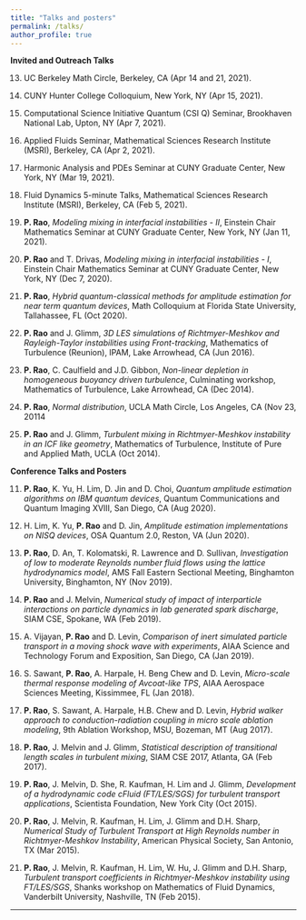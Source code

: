 ```yaml
---
title: "Talks and posters"
permalink: /talks/
author_profile: true
---
```

<b> Invited and Outreach Talks </b>

13. UC Berkeley Math Circle, Berkeley, CA (Apr 14 and 21, 2021).

12. CUNY Hunter College Colloquium, New York, NY (Apr 15, 2021).

11. Computational Science Initiative Quantum (CSI Q) Seminar, Brookhaven National Lab, Upton, NY (Apr 7, 2021). 

10. Applied Fluids Seminar, Mathematical Sciences Research Institute (MSRI), Berkeley, CA (Apr 2, 2021).

9. Harmonic Analysis and PDEs Seminar at CUNY Graduate Center, New York, NY (Mar 19, 2021).

8. Fluid Dynamics 5-minute Talks, Mathematical Sciences Research Institute (MSRI), Berkeley, CA (Feb 5, 2021).

7. **P. Rao**, *Modeling mixing in interfacial instabilities - II*, Einstein Chair Mathematics Seminar at CUNY Graduate Center, New York, NY (Jan 11, 2021).

6. **P. Rao** and T. Drivas, *Modeling mixing in interfacial instabilities - I*, Einstein Chair Mathematics Seminar at CUNY Graduate Center, New York, NY (Dec 7, 2020).

5. **P. Rao**, *Hybrid quantum-classical methods for amplitude estimation for near term quantum devices*, Math Colloquium at Florida State University, Tallahassee, FL (Oct 2020).

4. **P. Rao** and J. Glimm, *3D LES simulations of Richtmyer-Meshkov and Rayleigh-Taylor instabilities using Front-tracking*, Mathematics of Turbulence (Reunion), IPAM, Lake Arrowhead, CA (Jun 2016).

3. **P. Rao**, C. Caulfield and J.D. Gibbon, *Non-linear depletion in homogeneous buoyancy driven turbulence*, Culminating workshop, Mathematics of Turbulence, Lake Arrowhead, CA (Dec 2014).

2. **P. Rao**, *Normal distribution*, UCLA Math Circle, Los Angeles, CA (Nov 23, 20114 

1. **P. Rao** and J. Glimm, *Turbulent mixing in Richtmyer-Meshkov instability in an ICF like geometry*, Mathematics of Turbulence, Institute of Pure and Applied Math, UCLA (Oct 2014).


<b>Conference Talks and Posters</b>


11. **P. Rao**, K. Yu, H. Lim, D. Jin and D. Choi, *Quantum amplitude estimation algorithms on IBM quantum devices*, Quantum Communications and Quantum Imaging XVIII, San Diego, CA (Aug 2020).

10. H. Lim, K. Yu, **P. Rao** and D. Jin, *Amplitude estimation implementations on NISQ devices*, OSA Quantum 2.0, Reston, VA (Jun 2020).

9. **P. Rao**, D. An, T. Kolomatski, R. Lawrence and D. Sullivan, *Investigation of low to moderate Reynolds number fluid flows using the lattice hydrodynamics model*, AMS Fall Eastern Sectional Meeting, Binghamton University, Binghamton, NY (Nov 2019).

8. **P. Rao** and J. Melvin, *Numerical study of impact of interparticle interactions on particle dynamics in lab generated spark discharge*, SIAM CSE, Spokane, WA (Feb 2019).

7. A. Vijayan, **P. Rao** and D. Levin, *Comparison of inert simulated particle transport in a moving shock wave with experiments*, AIAA Science and Technology Forum and Exposition, San Diego, CA (Jan 2019).

6. S. Sawant, **P. Rao**, A. Harpale, H. Beng Chew and D. Levin, *Micro-scale thermal response modeling of Avcoat-like TPS*, AIAA Aerospace Sciences Meeting, Kissimmee, FL (Jan 2018).

5. **P. Rao**, S. Sawant, A. Harpale, H.B. Chew and D. Levin, *Hybrid walker approach to conduction-radiation coupling in micro scale ablation modeling*, 9th Ablation Workshop, MSU, Bozeman, MT (Aug 2017).

4. **P. Rao**, J. Melvin and J. Glimm, *Statistical description of transitional length scales in turbulent mixing*, SIAM CSE 2017, Atlanta, GA (Feb 2017).

3. **P. Rao**, J. Melvin, D. She, R. Kaufman, H. Lim and J. Glimm, *Development of a hydrodynamic code cFluid (FT/LES/SGS) for turbulent transport applications*, Scientista Foundation, New York City (Oct 2015).

2. **P. Rao**, J. Melvin, R. Kaufman, H. Lim, J. Glimm and D.H. Sharp, *Numerical Study of Turbulent Transport at High Reynolds number in Richtmyer-Meshkov Instability*, American Physical Society, San Antonio, TX (Mar 2015).

1. **P. Rao**, J. Melvin, R. Kaufman, H. Lim, W. Hu, J. Glimm and D.H. Sharp, *Turbulent transport coefficients in Richtmyer-Meshkov instability using FT/LES/SGS*, Shanks workshop on Mathematics of Fluid Dynamics, Vanderbilt University, Nashville, TN (Feb 2015).


---

